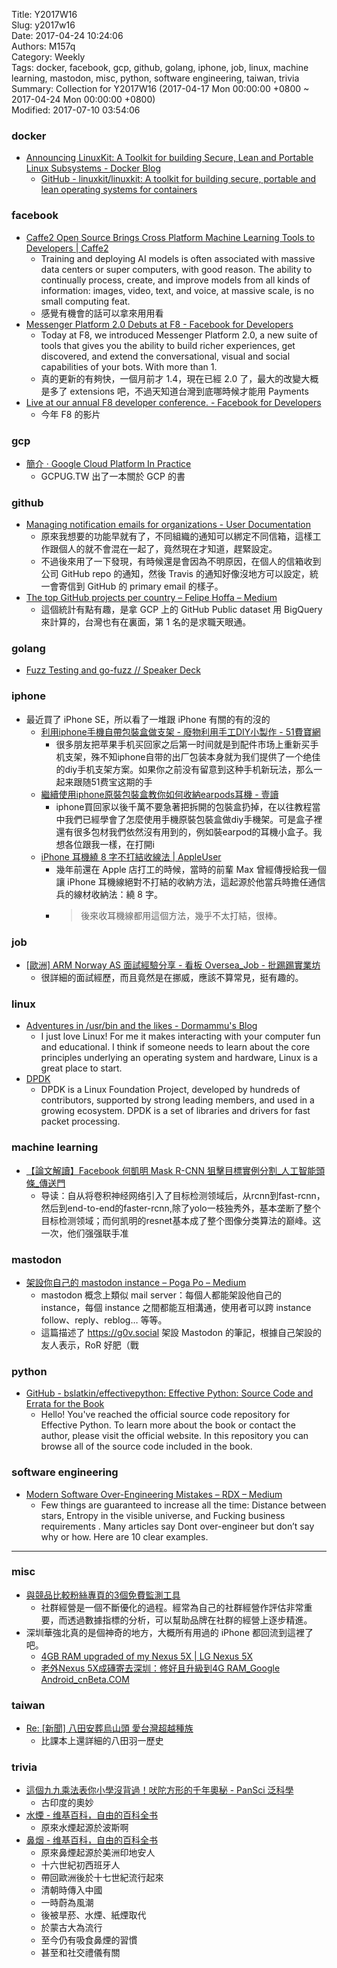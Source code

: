 Title: Y2017W16  
Slug: y2017w16  
Date: 2017-04-24 10:24:06  
Authors: M157q  
Category: Weekly  
Tags: docker, facebook, gcp, github, golang, iphone, job, linux, machine learning, mastodon, misc, python, software engineering, taiwan, trivia  
Summary: Collection for Y2017W16 (2017-04-17 Mon 00:00:00 +0800 ~ 2017-04-24 Mon 00:00:00 +0800)  
Modified: 2017-07-10 03:54:06  
  
  
  
### docker  
  
+ [Announcing LinuxKit: A Toolkit for building Secure, Lean and Portable Linux Subsystems - Docker Blog](https://blog.docker.com/2017/04/introducing-linuxkit-container-os-toolkit/)  
    + [GitHub - linuxkit/linuxkit: A toolkit for building secure, portable and lean operating systems for containers](https://github.com/linuxkit/linuxkit)  
  
  
  
### facebook  
  
+ [Caffe2 Open Source Brings Cross Platform Machine Learning Tools to Developers | Caffe2](https://caffe2.ai/blog/2017/04/18/caffe2-open-source-announcement.html)  
    + Training and deploying AI models is often associated with massive data centers or super computers, with good reason. The ability to continually process, create, and improve models from all kinds of information: images, video, text, and voice, at massive scale, is no small computing feat.  
    + 感覺有機會的話可以拿來用用看  
+ [Messenger Platform 2.0 Debuts at F8 - Facebook for Developers](https://developers.facebook.com/blog/post/2017/04/18/messenger-platform-2.0/)  
    + Today at F8, we introduced Messenger Platform 2.0, a new suite of tools that gives you the ability to build richer experiences, get discovered, and extend the conversational, visual and social capabilities of your bots. With more than 1.  
    + 真的更新的有夠快，一個月前才 1.4，現在已經 2.0 了，最大的改變大概是多了 extensions 吧，不過天知道台灣到底哪時候才能用 Payments  
+ [Live at our annual F8 developer conference. - Facebook for Developers](https://www.facebook.com/FacebookforDevelopers/videos/10154613896183553/)  
    + 今年 F8 的影片  
  
### gcp  
  
+ [簡介 ‧ Google Cloud Platform In Practice](https://gcpug-tw.gitbooks.io/google-cloud-platform-in-practice/content/)  
    + GCPUG.TW 出了一本關於 GCP 的書  
  
  
### github  
  
+ [Managing notification emails for organizations - User Documentation](https://help.github.com/articles/managing-notification-emails-for-organizations/)  
    + 原來我想要的功能早就有了，不同組織的通知可以綁定不同信箱，這樣工作跟個人的就不會混在一起了，竟然現在才知道，趕緊設定。  
    + 不過後來用了一下發現，有時候還是會因為不明原因，在個人的信箱收到公司 GitHub repo 的通知，然後 Travis 的通知好像沒地方可以設定，統一會寄信到 GitHub 的 primary email 的樣子。  
+ [The top GitHub projects per country – Felipe Hoffa – Medium](https://medium.com/@hoffa/the-top-github-projects-per-country-92c275e19409)  
    + 這個統計有點有趣，是拿 GCP 上的 GitHub Public dataset 用 BigQuery 來計算的，台灣也有在裏面，第 1 名的是求職天眼通。  
  
  
### golang  
  
+ [Fuzz Testing and go-fuzz // Speaker Deck](https://speakerdeck.com/poga/fuzz-testing-and-go-fuzz)  
  
  
### iphone  
  
+ 最近買了 iPhone SE，所以看了一堆跟 iPhone 有關的有的沒的  
    + [利用iphone手機自帶包裝盒做支架 - 廢物利用手工DIY小製作 - 51費寶網](http://www.51feibao.com/article-view-3784.html)  
        + 很多朋友把苹果手机买回家之后第一时间就是到配件市场上重新买手机支架，殊不知iphone自带的出厂包装本身就为我们提供了一个绝佳的diy手机支架方案。如果你之前没有留意到这种手机新玩法，那么一起来跟随51费宝这期的手  
    + [繼續使用iphone原裝包裝盒教你如何收納earpods耳機 - 壹讀](https://read01.com/GPaLex.html)  
        + iphone買回家以後千萬不要急著把拆開的包裝盒扔掉，在以往教程當中我們已經學會了怎麼使用手機原裝包裝盒做diy手機架。可是盒子裡還有很多包材我們依然沒有用到的，例如裝earpod的耳機小盒子。我想各位跟我一樣，在打開i  
    + [iPhone 耳機繞 8 字不打結收線法 | AppleUser](http://appleuser.com/2014/05/16/wrap-iphone-earphones-without-tangles/)  
        + 幾年前還在 Apple 店打工的時候，當時的前輩 Max 曾經傳授給我一個讓 iPhone 耳機線絕對不打結的收納方法，這起源於他當兵時擔任通信兵的線材收納法：繞 8 字。  
        + > 後來收耳機線都用這個方法，幾乎不太打結，很棒。  
  
  
### job  
  
+ [[歐洲] ARM Norway AS 面試經驗分享 - 看板 Oversea_Job - 批踢踢實業坊](https://www.ptt.cc/bbs/Oversea_Job/M.1382073074.A.C85.html)  
    + 很詳細的面試經歷，而且竟然是在挪威，應該不算常見，挺有趣的。  
  
  
### linux  
  
+ [Adventures in /usr/bin and the likes - Dormammu's Blog](https://ablagoev.github.io/linux/adventures/commands/2017/02/19/adventures-in-usr-bin.html)  
    + I just love Linux! For me it makes interacting with your computer fun and educational. I think if someone needs to learn about the core principles underlying an operating system and hardware, Linux is a great place to start.  
+ [DPDK](http://dpdk.org/)  
    + DPDK is a Linux Foundation Project, developed by hundreds of contributors, supported by strong leading members, and used in a growing ecosystem.  DPDK is a set of libraries and drivers for fast packet processing.  
  
  
### machine learning  
  
+ [【論文解讀】Facebook 何凱明 Mask R-CNN 狙擊目標實例分割_人工智能頭條_傳送門](http://chuansong.me/n/1720679451638)  
    + 导读：自从将卷积神经网络引入了目标检测领域后，从rcnn到fast-rcnn，然后到end-to-end的faster-rcnn,除了yolo一枝独秀外，基本垄断了整个目标检测领域；而何凯明的resnet基本成了整个图像分类算法的巅峰。这一次，他们强强联手准  
  
  
### mastodon  
  
+ [架設你自己的 mastodon instance – Poga Po – Medium](https://medium.com/@poga/%E6%9E%B6%E8%A8%AD%E4%BD%A0%E8%87%AA%E5%B7%B1%E7%9A%84-mastodon-instance-858a658e9494)  
    + mastodon 概念上類似 mail server：每個人都能架設他自己的 instance，每個 instance 之間都能互相溝通，使用者可以跨 instance follow、reply、reblog… 等等。  
    + 這篇描述了 <https://g0v.social> 架設 Mastodon 的筆記，根據自己架設的友人表示，RoR 好肥（戰  
  
  
### python  
  
+ [GitHub - bslatkin/effectivepython: Effective Python: Source Code and Errata for the Book](https://github.com/bslatkin/effectivepython)  
    + Hello! You've reached the official source code repository for Effective Python. To learn more about the book or contact the author, please visit the official website.  In this repository you can browse all of the source code included in the book.  
  
  
### software engineering  
  
+ [Modern Software Over-Engineering Mistakes – RDX – Medium](https://medium.com/@rdsubhas/10-modern-software-engineering-mistakes-bc67fbef4fc8)  
    + Few things are guaranteed to increase all the time: Distance between stars, Entropy in the visible universe, and Fucking business requirements . Many articles say Dont over-engineer but don’t say why or how. Here are 10 clear examples.  
  
  
---  
  
  
### misc  
  
+ [與競品比較粉絲專頁的3個免費監測工具](http://www.inboundjournals.com/3-free-monitoring-tools-to-compare-your-facebook-page-with-the-competition/)  
    + 社群經營是一個不斷優化的過程。經常為自己的社群經營作評估非常重要，而透過數據指標的分析，可以幫助品牌在社群的經營上逐步精進。  
+ 深圳華強北真的是個神奇的地方，大概所有用過的 iPhone 都回流到這裡了吧。  
    + [4GB RAM upgraded of my Nexus 5X | LG Nexus 5X](https://forum.xda-developers.com/nexus-5x/general/4gb-ram-upgraded-nexus-5x-t3588743)  
    + [老外Nexus 5X成磚寄去深圳：修好且升級到4G RAM_Google Android_cnBeta.COM](http://www.cnbeta.com/articles/tech/603095.htm)  
  
  
  
### taiwan  
  
+ [Re: [新聞] 八田安葬烏山頭 愛台灣超越種族](https://www.ptt.cc/bbs/Gossiping/M.1492426304.A.892.html)  
    + 比課本上還詳細的八田羽一歷史  
  
  
### trivia  
  
+ [這個九九乘法表你小學沒背過！吠陀方形的千年奧秘 - PanSci 泛科學](http://pansci.asia/archives/110479)  
    + 古印度的奧妙  
+ [水煙 - 维基百科，自由的百科全书](https://zh.wikipedia.org/wiki/%E6%B0%B4%E7%85%99)  
    + 原來水煙起源於波斯啊  
+ [鼻烟 - 维基百科，自由的百科全书](https://zh.wikipedia.org/wiki/%E9%BC%BB%E7%83%9F)  
    + 原來鼻煙起源於美洲印地安人  
    + 十六世紀初西班牙人  
    + 帶回歐洲後於十七世紀流行起來  
    + 清朝時傳入中國  
    + 一時蔚為風潮  
    + 後被旱菸、水煙、紙煙取代  
    + 於蒙古大為流行  
    + 至今仍有吸食鼻煙的習慣  
    + 甚至和社交禮儀有關  
